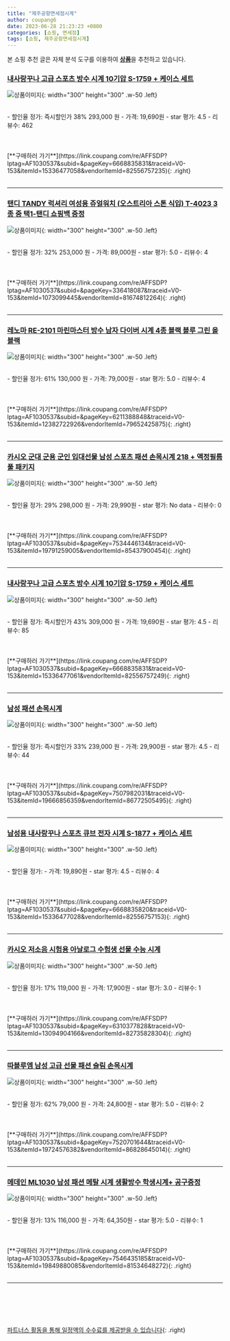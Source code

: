 ```yaml
---
title: "제주공항면세점시계"
author: coupang6
date: 2023-06-28 21:23:23 +0800
categories: [쇼핑, 면세점]
tags: [쇼핑, 제주공항면세점시계]
---
```


본 쇼핑 추천 글은 자체 분석 도구를 이용하여 [**상품**](https://link.coupang.com/a/bao1ui)을 추천하고 있습니다.

### [내사랑꾸나 고급 스포츠 방수 시계 10기압 S-1759 + 케이스 세트](https://link.coupang.com/re/AFFSDP?lptag=AF1030537&subid=&pageKey=6668835831&traceid=V0-153&itemId=15336477058&vendorItemId=82556757235)

![상품이미지](https://thumbnail8.coupangcdn.com/thumbnails/remote/230x230ex/image/retail/images/2022/07/26/9/8/bd268c52-1025-43e0-8414-5cda97a41319.jpg){: width="300" height="300" .w-50 .left}


<br>
- 할인율 정가: 즉시할인가 38%  293,000   원
- 가격: 19,690원
- star 평가: 4.5
- 리뷰수: 462
<br>
<br>
<br>
<br>
[**구매하러 가기**](https://link.coupang.com/re/AFFSDP?lptag=AF1030537&subid=&pageKey=6668835831&traceid=V0-153&itemId=15336477058&vendorItemId=82556757235){: .right}
<br>
<br>

---

### [탠디 TANDY 럭셔리 여성용 쥬얼워치 (오스트리아 스톤 식입) T-4023 3종 중 택1-탠디 쇼핑백 증정](https://link.coupang.com/re/AFFSDP?lptag=AF1030537&subid=&pageKey=336418087&traceid=V0-153&itemId=1073099445&vendorItemId=81674812264)

![상품이미지](https://thumbnail7.coupangcdn.com/thumbnails/remote/230x230ex/image/vendor_inventory/0378/8f99e1a6b1247a4d155953315cf16d11ef6eefa37023fc3502712fa0a8d5.jpg){: width="300" height="300" .w-50 .left}


<br>
- 할인율 정가: 32%  253,000   원
- 가격: 89,000원
- star 평가: 5.0
- 리뷰수: 4
<br>
<br>
<br>
<br>
[**구매하러 가기**](https://link.coupang.com/re/AFFSDP?lptag=AF1030537&subid=&pageKey=336418087&traceid=V0-153&itemId=1073099445&vendorItemId=81674812264){: .right}
<br>
<br>

---

### [레노마 RE-2101 마린마스터 방수 남자 다이버 시계 4종 블랙 블루 그린 올블랙](https://link.coupang.com/re/AFFSDP?lptag=AF1030537&subid=&pageKey=6211388848&traceid=V0-153&itemId=12382722926&vendorItemId=79652425875)

![상품이미지](https://thumbnail6.coupangcdn.com/thumbnails/remote/230x230ex/image/vendor_inventory/f9c0/c227e6701a81aa58c977bdd384a729d63ec6eeb1d2486ed2c4c7ed59ce81.jpg){: width="300" height="300" .w-50 .left}


<br>
- 할인율 정가: 61%  130,000   원
- 가격: 79,000원
- star 평가: 5.0
- 리뷰수: 4
<br>
<br>
<br>
<br>
[**구매하러 가기**](https://link.coupang.com/re/AFFSDP?lptag=AF1030537&subid=&pageKey=6211388848&traceid=V0-153&itemId=12382722926&vendorItemId=79652425875){: .right}
<br>
<br>

---

### [카시오 군대 군용 군인 입대선물 남성 스포츠 패션 손목시계 218 + 액정필름 풀 패키지](https://link.coupang.com/re/AFFSDP?lptag=AF1030537&subid=&pageKey=7534446134&traceid=V0-153&itemId=19791259005&vendorItemId=85437900454)

![상품이미지](https://thumbnail10.coupangcdn.com/thumbnails/remote/230x230ex/image/vendor_inventory/00d5/d9727251882f60753d0da014b44e068edc6402f10fa42b5b9033dd81114d.jpg){: width="300" height="300" .w-50 .left}


<br>
- 할인율 정가: 29%  298,000   원
- 가격: 29,990원
- star 평가: No data
- 리뷰수: 0
<br>
<br>
<br>
<br>
[**구매하러 가기**](https://link.coupang.com/re/AFFSDP?lptag=AF1030537&subid=&pageKey=7534446134&traceid=V0-153&itemId=19791259005&vendorItemId=85437900454){: .right}
<br>
<br>

---

### [내사랑꾸나 고급 스포츠 방수 시계 10기압 S-1759 + 케이스 세트](https://link.coupang.com/re/AFFSDP?lptag=AF1030537&subid=&pageKey=6668835831&traceid=V0-153&itemId=15336477061&vendorItemId=82556757249)

![상품이미지](https://thumbnail6.coupangcdn.com/thumbnails/remote/230x230ex/image/retail/images/2022/07/26/9/7/94e76fa0-caba-4f14-b8bf-2809620825e2.jpg){: width="300" height="300" .w-50 .left}


<br>
- 할인율 정가: 즉시할인가 43%  309,000   원
- 가격: 19,690원
- star 평가: 4.5
- 리뷰수: 85
<br>
<br>
<br>
<br>
[**구매하러 가기**](https://link.coupang.com/re/AFFSDP?lptag=AF1030537&subid=&pageKey=6668835831&traceid=V0-153&itemId=15336477061&vendorItemId=82556757249){: .right}
<br>
<br>

---

### [남성 패션 손목시계](https://link.coupang.com/re/AFFSDP?lptag=AF1030537&subid=&pageKey=7507982031&traceid=V0-153&itemId=19666856359&vendorItemId=86772505495)

![상품이미지](https://thumbnail9.coupangcdn.com/thumbnails/remote/230x230ex/image/vendor_inventory/e50c/0886a5fe56b333c01d50b30c536a6fbb5d74b38ebd0dc7f3e9cb4fc3b192.jpg){: width="300" height="300" .w-50 .left}


<br>
- 할인율 정가: 즉시할인가 33%  239,000   원
- 가격: 29,900원
- star 평가: 4.5
- 리뷰수: 44
<br>
<br>
<br>
<br>
[**구매하러 가기**](https://link.coupang.com/re/AFFSDP?lptag=AF1030537&subid=&pageKey=7507982031&traceid=V0-153&itemId=19666856359&vendorItemId=86772505495){: .right}
<br>
<br>

---

### [남성용 내사랑꾸나 스포츠 큐브 전자 시계 S-1877 + 케이스 세트](https://link.coupang.com/re/AFFSDP?lptag=AF1030537&subid=&pageKey=6668835820&traceid=V0-153&itemId=15336477028&vendorItemId=82556757153)

![상품이미지](https://thumbnail10.coupangcdn.com/thumbnails/remote/230x230ex/image/retail/images/2022/07/26/9/8/4355f5b1-421c-4738-a0cb-3e18c47aadc1.jpg){: width="300" height="300" .w-50 .left}


<br>
- 할인율 정가: 
- 가격: 19,890원
- star 평가: 4.5
- 리뷰수: 4
<br>
<br>
<br>
<br>
[**구매하러 가기**](https://link.coupang.com/re/AFFSDP?lptag=AF1030537&subid=&pageKey=6668835820&traceid=V0-153&itemId=15336477028&vendorItemId=82556757153){: .right}
<br>
<br>

---

### [카시오 저소음 시험용 아날로그 수험생 선물 수능 시계](https://link.coupang.com/re/AFFSDP?lptag=AF1030537&subid=&pageKey=6310377828&traceid=V0-153&itemId=13094904166&vendorItemId=82735828304)

![상품이미지](https://thumbnail8.coupangcdn.com/thumbnails/remote/230x230ex/image/vendor_inventory/6620/96c3041b330497b9897b466b038daf5ceced8f49f3636be877c00e5049c4.jpg){: width="300" height="300" .w-50 .left}


<br>
- 할인율 정가: 17%  119,000   원
- 가격: 17,900원
- star 평가: 3.0
- 리뷰수: 1
<br>
<br>
<br>
<br>
[**구매하러 가기**](https://link.coupang.com/re/AFFSDP?lptag=AF1030537&subid=&pageKey=6310377828&traceid=V0-153&itemId=13094904166&vendorItemId=82735828304){: .right}
<br>
<br>

---

### [따블루엠 남성 고급 선물 패션 슬림 손목시계](https://link.coupang.com/re/AFFSDP?lptag=AF1030537&subid=&pageKey=7520701644&traceid=V0-153&itemId=19724576382&vendorItemId=86828645014)

![상품이미지](https://thumbnail6.coupangcdn.com/thumbnails/remote/230x230ex/image/vendor_inventory/c8a5/50a826bcf583330d84982a926ba6a23d3dea0fd785d5784c3cee85bd8d04.jpg){: width="300" height="300" .w-50 .left}


<br>
- 할인율 정가: 62%  79,000   원
- 가격: 24,800원
- star 평가: 5.0
- 리뷰수: 2
<br>
<br>
<br>
<br>
[**구매하러 가기**](https://link.coupang.com/re/AFFSDP?lptag=AF1030537&subid=&pageKey=7520701644&traceid=V0-153&itemId=19724576382&vendorItemId=86828645014){: .right}
<br>
<br>

---

### [메데인 ML1030 남성 패션 메탈 시계 생활방수 학생시계+ 공구증정](https://link.coupang.com/re/AFFSDP?lptag=AF1030537&subid=&pageKey=7546435185&traceid=V0-153&itemId=19849880085&vendorItemId=81534648272)

![상품이미지](https://thumbnail6.coupangcdn.com/thumbnails/remote/230x230ex/image/vendor_inventory/010f/4c7d2408e82807c0bad9aa5ae3bdb4ef2285fcd3b6f5ec1b31af11c85d7c.jpg){: width="300" height="300" .w-50 .left}


<br>
- 할인율 정가: 13%  116,000   원
- 가격: 64,350원
- star 평가: 5.0
- 리뷰수: 1
<br>
<br>
<br>
<br>
[**구매하러 가기**](https://link.coupang.com/re/AFFSDP?lptag=AF1030537&subid=&pageKey=7546435185&traceid=V0-153&itemId=19849880085&vendorItemId=81534648272){: .right}
<br>
<br>

---
<br><br><br><br><br> [파트너스 활동을 통해 일정액의 수수료를 제공받을 수 있습니다](https://link.coupang.com/a/bao1ui){: .right}